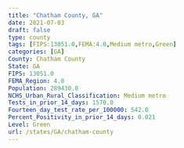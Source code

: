 ```yaml
---
title: "Chatham County, GA"
date: 2021-07-03
draft: false
type: county
tags: [FIPS:13051.0,FEMA:4.0,Medium metro,Green]
categories: [GA]
County: Chatham County
State: GA
FIPS: 13051.0
FEMA_Region: 4.0
Population: 289430.0
NCHS_Urban_Rural_Classification: Medium metro
Tests_in_prior_14_days: 1570.0
Fourteen_day_test_rate_per_100000: 542.0
Percent_Positivity_in_prior_14_days: 0.021
Level: Green
url: /states/GA/chatham-county
---
```



